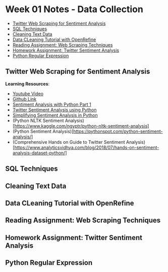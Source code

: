# Week 01 Notes - Data Collection

<!-- MarkdownTOC -->

- [Twitter Web Scraping for Sentiment Analysis](#twitter-web-scraping-for-sentiment-analysis)
- [SQL Techniques](#sql-techniques)
- [Cleaning Text Data](#cleaning-text-data)
- [Data CLeaning Tutorial with OpenRefine](#data-cleaning-tutorial-with-openrefine)
- [Reading Assignment: Web Scraping Techniques](#reading-assignment-web-scraping-techniques)
- [Homework Assignment: Twitter Sentiment Analysis](#homework-assignment-twitter-sentiment-analysis)
- [Python Regular Expression](#python-regular-expression)

<!-- /MarkdownTOC -->


<a id="twitter-web-scraping-for-sentiment-analysis"></a>
## Twitter Web Scraping for Sentiment Analysis

**Learning Resources**:
- [Youtube Video](https://www.youtube.com/watch?v=3Pzni2yfGUQ)
- [Github Link](https://github.com/llSourcell/Sentiment_Analysis)
- [Sentiment Analysis with Python Part 1](https://towardsdatascience.com/sentiment-analysis-with-python-part-1-5ce197074184)
- [Twitter Sentiment Analysis using Python](https://www.geeksforgeeks.org/twitter-sentiment-analysis-using-python/)
- [Simplifying Sentiment Analysis in Python](https://www.datacamp.com/community/tutorials/simplifying-sentiment-analysis-python)
- (Python NLTK Sentiment Analysis)[https://www.kaggle.com/ngyptr/python-nltk-sentiment-analysis]
- (Python Sentiment Analysis)[https://pythonspot.com/python-sentiment-analysis/]
- (Comprehensive Hands on Guide to Twitter Sentiment Analysis)[https://www.analyticsvidhya.com/blog/2018/07/hands-on-sentiment-analysis-dataset-python/]


<a id="sql-techniques"></a>
## SQL Techniques


<a id="cleaning-text-data"></a>
## Cleaning Text Data


<a id="data-cleaning-tutorial-with-openrefine"></a>
## Data CLeaning Tutorial with OpenRefine

<a id="reading-assignment-web-scraping-techniques"></a>
## Reading Assignment: Web Scraping Techniques

<a id="homework-assignment-twitter-sentiment-analysis"></a>
## Homework Assignment: Twitter Sentiment Analysis

<a id="python-regular-expression"></a>
## Python Regular Expression